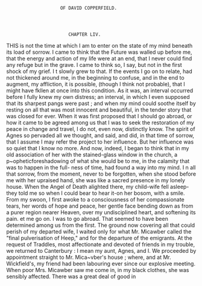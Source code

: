                         OF DAVID COPPERFIELD.




                           CHAPTER LIV.


   THIS is not the time at which I am to enter on the state of my mind
beneath its load of sorrow. I came to think that the Future was walled
up before me, that the energy and action of my life were at an end, that I
never could find any refuge but in the grave. I came to think so, I say,
but not in the first shock of my grief. I t slowly grew to that. If the
events I go on to relate, had not thickened around me, in the beginning to
confuse, and in the end to augment, my affliction, it is possible, (though I
think not probable), that I might have fkllen at once into this condition.
As it was, an interval occurred before I fully knew my own distress; an
interval, in which I even supposed that its sharpest pangs were past ; and
when my mind could soothe itself by resting on all that was most innocent
and beautiful, in the tender story that was closed for ever.
   When it was first proposed that I should go abroad, or how it came to
be agreed among us that I was to seek the restoration of my peace in
change and travel, I do not, even now, distinctly know. The spirit of
Agnes so pervaded all we thought, and said, and did, in that time of sorrow,
that I assume I may refer the project to her influence. But her influence
was so quiet that I know no more.
   And now, indeed, I began to think that in my old association of her
with the stained-glass window in the church, a p~opheticforeshadowing of
what she would be to me, in the calamity that was to happen in the full-
ness of time, had found a way into my mind. I n all that sorrow, from the
moment, never to be forgotten, when she stood before me with her upraised
hand, she was like a sacred presence in my lonely house. When the
Angel of Death alighted there, my child-wife fell asleep-they told me so
when I could bear to hear it-on her bosom, with a smile. From my
swoon, I first awoke to a consciousness of her compassionate tears, her
words of hope and peace, her gentle face bending down as from a
purer region nearer Heaven, over my undisciplined heart, and softening
its pain.
    et me go on.
   I was to go abroad. That seemed to have been determined among us
from the first. The ground now covering all that could perish of my
departed wife, I waited only for what Mr. Micawber called the "final
pulverisation of Heep," and for the departure of the emigrants.
   At the request of Traddles, most affectionate and devoted of friends
in my trouble, we returned to Canterbury : I mean my aunt, Agnes, and I.
We proceeded by appointment straight to Mr. Mica~vber's house ; where,
and at Mr. Wickfield's, my friend had been labouring ever since our
explosive meeting. When poor Mrs. Micawber saw me come in, in my black
clothes, she was sensibly affected. There was a great deal of good in
